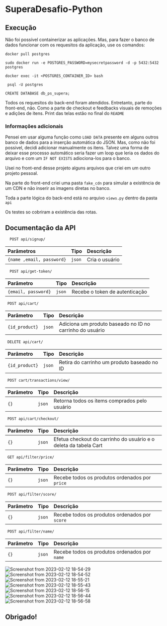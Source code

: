 # SuperaDesafio-Python

## Execução 

Não foi possível containerizar as aplicações. Mas, para fazer o banco de dados funcionar com os requesitos da aplicação, use os comandos:

`docker pull postgres`

`sudo docker run -e POSTGRES_PASSWORD=mysecretpassword -d -p 5432:5432 postgres` 

`docker exec -it <POSTGRES_CONTAINER_ID> bash`

` psql -U postgres` 

`CREATE DATABASE db_ps_supera;`

Todos os requesitos do back-end foram atendidos. Entretanto, parte do front-end, não. Como a parte de checkout e feedbacks visuais de remoções e adições de itens. Print das telas estão no final do `README`

###  Informações adicionais
Pensei em usar alguma função como `LOAD DATA` presente em alguns outros banco de dados para a inserção automática do JSON. Mas, como não foi possivel, decidi adicionar manualmente os itens. Talvez uma forma de deixar esse processo automático seria fazer um loop que leria os dados do arquivo e com um `IF NOT EXISTS` adiociona-los para o banco.

Usei no front-end desse projeto alguns arquivos que criei em um outro projeto pessoal. 

Na parte do front-end criei uma pasta `fake_cdn` para simular a existência de um CDN e não inserir as imagens diretas no banco.

Toda a parte lógica do back-end está no arquivo `views.py` dentro da pasta `api`

Os testes so cobriram a existência das rotas.

## Documentação da API

  ```
    POST api/signup/
  ``` 


| Parâmetros   | Tipo       | Descrição                           |
| :---------- | :--------- | :---------------------------------- |
| `{name ,email, password}` | `json` | Cria o usuário|


```
  POST api/get-token/
```

| Parâmetro   | Tipo       | Descrição                                   |
| :---------- | :--------- | :------------------------------------------ |
| `{email, password}`      | `json` | Recebe o token de autenticação|


```
 POST api/cart/
```
| Parâmetro   | Tipo       | Descrição                                   |
| :---------- | :--------- | :------------------------------------------ |
|    `{id_product}`   | `json` |Adiciona um produto baseado no ID no carrinho do usuário|

```
 DELETE api/cart/
```
| Parâmetro   | Tipo       | Descrição                                   |
| :---------- | :--------- | :------------------------------------------ |
| `{id_product}`      | `json` |Retira do carrinho um produto baseado no ID|

```
 POST cart/transactions/view/
```
| Parâmetro   | Tipo       | Descrição                                   |
| :---------- | :--------- | :------------------------------------------ |
| `{}`      | `json` |Retorna todos os items comprados pelo usuário|

```
 POST api/cart/checkout/
```
| Parâmetro   | Tipo       | Descrição                                   |
| :---------- | :--------- | :------------------------------------------ |
| `{}`      | `json` |Efetua checkout do carrinho do usuário e o deleta da tabela Cart|


```
 GET api/filter/price/
```
| Parâmetro   | Tipo       | Descrição                                   |
| :---------- | :--------- | :------------------------------------------ |
| `{}`      | `json` |Recebe todos os produtos ordenados por `price`|

```
 POST api/filter/score/
```
| Parâmetro   | Tipo       | Descrição                                   |
| :---------- | :--------- | :------------------------------------------ |
| `{}`      | `json` |Recebe todos os produtos ordenados por `score`|

```
 POST api/filter/name/
```
| Parâmetro   | Tipo       | Descrição                                   |
| :---------- | :--------- | :------------------------------------------ |
| `{}`      | `json` |Recebe todos os produtos ordenados por `name`|


![Screenshot from 2023-02-12 18-54-29](https://user-images.githubusercontent.com/26696249/218339788-0e43a21f-ec28-47b3-8280-0ff5c1dd7144.png)
![Screenshot from 2023-02-12 18-54-52](https://user-images.githubusercontent.com/26696249/218339799-ce44d63c-f2a0-4164-99ae-42aec0d2dfc4.png)
![Screenshot from 2023-02-12 18-55-21](https://user-images.githubusercontent.com/26696249/218339803-bc309831-2b64-4f00-b19e-c4f7ce91c280.png)
![Screenshot from 2023-02-12 18-55-43](https://user-images.githubusercontent.com/26696249/218339813-647ebcf1-40a0-4e95-b31b-979a7b3e2d35.png)
![Screenshot from 2023-02-12 18-56-15](https://user-images.githubusercontent.com/26696249/218339821-04414775-e7e0-4114-b715-59681d8f71a4.png)
![Screenshot from 2023-02-12 18-56-44](https://user-images.githubusercontent.com/26696249/218339823-1f0d8e80-285f-432b-9260-f9e01cdb8706.png)
![Screenshot from 2023-02-12 18-56-58](https://user-images.githubusercontent.com/26696249/218339831-e181f3f2-8359-44df-8d5b-b65196d55423.png)

## Obrigado!
